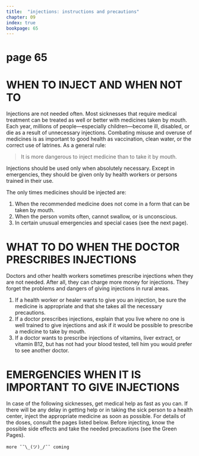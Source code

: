 ```yaml
---
title:  "injections: instructions and precautions"
chapter: 09
index: true
bookpage: 65
---
```


# page 65

# WHEN TO INJECT AND WHEN NOT TO

Injections are not needed often. Most sicknesses that require medical treatment can be treated as well or better with medicines taken by mouth. Each year, millions of people—especially children—become ill, disabled, or die as a result of unnecessary injections. Combating misuse and overuse of medicines is as important to good health as vaccination, clean water, or the correct use of latrines. As a general rule:

>It is more dangerous to inject medicine than to take it by mouth.

Injections should be used only when absolutely necessary. Except in emergencies, they should be given only by health workers or persons trained in their use.

The only times medicines should be injected are:

  1. When the recommended medicine does not come in a form that can be taken by mouth.
  2. When the person vomits often, cannot swallow, or is unconscious.
  3. In certain unusual emergencies and special cases (see the next page).

# WHAT TO DO WHEN THE DOCTOR PRESCRIBES INJECTIONS

Doctors and other health workers sometimes prescribe injections when they are not needed. After all, they can charge more money for injections. They forget the problems and dangers of giving injections in rural areas.

  1. If a health worker or healer wants to give you an injection, be sure the medicine is appropriate and that she takes all the necessary precautions.
  2. If a doctor prescribes injections, explain that you live where no one is well trained to give injections and ask if it would be possible to prescribe a medicine to take by mouth.
  3. If a doctor wants to prescribe injections of vitamins, liver extract, or vitamin B12, but has not had your blood tested, tell him you would prefer to see another doctor.


# EMERGENCIES WHEN IT IS IMPORTANT TO GIVE INJECTIONS

In case of the following sicknesses, get medical help as fast as you can. If there will be any delay in getting help or in taking the sick person to a health center, inject the appropriate medicine as soon as possible. For details of the doses, consult the pages listed below. Before injecting, know the possible side effects and take the needed precautions (see the Green Pages).


```
more ¯¯\_(ツ)_/¯¯ coming
```
